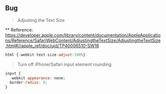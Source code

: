 ## Bug

> Adjusting the Text Size

** Reference: https://developer.apple.com/library/content/documentation/AppleApplications/Reference/SafariWebContent/AdjustingtheTextSize/AdjustingtheTextSize.html#//apple_ref/doc/uid/TP40006510-SW16

```javascript
html {-webkit-text-size-adjust:100%}
```

> Turn off iPhone/Safari input element rounding

```javascript
input {
  -webkit-appearance: none;
  border-radius: 0;
}
```